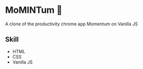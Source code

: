 # MoMINTum 🍃 

A clone of the productivity chrome app Momentum on Vanilla JS

## Skill

- HTML
- CSS
- Vanilla JS


